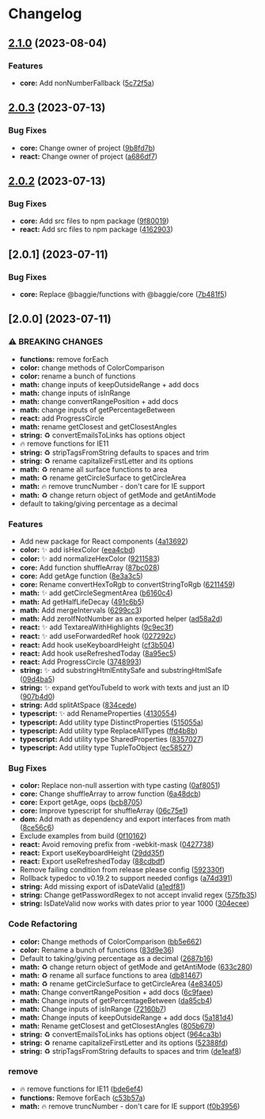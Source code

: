 # Changelog

## [2.1.0](https://github.com/saxofonsolo/baggie/compare/baggie-v2.0.3...baggie-v2.1.0) (2023-08-04)


### Features

* **core:** Add nonNumberFallback ([5c72f5a](https://github.com/saxofonsolo/baggie/commit/5c72f5ac972b7066756b129c07412c582db79935))

## [2.0.3](https://github.com/saxofonsolo/baggie/compare/baggie-v2.0.2...baggie-v2.0.3) (2023-07-13)


### Bug Fixes

* **core:** Change owner of project ([9b8fd7b](https://github.com/saxofonsolo/baggie/commit/9b8fd7b6a6294c0de85475c2f6caa429303bd3e3))
* **react:** Change owner of project ([a686df7](https://github.com/saxofonsolo/baggie/commit/a686df72135f40fbf4f313cf5b67416d5338da62))

## [2.0.2](https://github.com/saxofonsolo/baggie/compare/baggie-v2.0.1...baggie-v2.0.2) (2023-07-13)


### Bug Fixes

* **core:** Add src files to npm package ([9f80019](https://github.com/saxofonsolo/baggie/commit/9f80019f0091997536dcc40a5a30e7b7573f5b42))
* **react:** Add src files to npm package ([4162903](https://github.com/saxofonsolo/baggie/commit/416290383abf2682f28d4dfbe60e7a0b1dcd0d1f))

## [2.0.1] (2023-07-11)


### Bug Fixes

* **core:** Replace @baggie/functions with @baggie/core ([7b481f5](https://github.com/saxofonsolo/baggie/commit/7b481f5848467225889b105e65b2415fa41be15c))

## [2.0.0] (2023-07-11)


### ⚠ BREAKING CHANGES

* **functions:** remove forEach
* **color:** change methods of ColorComparison
* **color:** rename a bunch of functions
* **math:** change inputs of keepOutsideRange + add docs
* **math:** change inputs of isInRange
* **math:** change convertRangePosition + add docs
* **math:** change inputs of getPercentageBetween
* **react:** add ProgressCircle
* **math:** rename getClosest and getClosestAngles
* **string:** ♻ convertEmailsToLinks has options object
* 🔥 remove functions for IE11
* **string:** ♻ stripTagsFromString defaults to spaces and trim
* **string:** ♻ rename capitalizeFirstLetter and its options
* **math:** ♻ rename all surface functions to area
* **math:** ♻ rename getCircleSurface to getCircleArea
* **math:** 🔥 remove truncNumber - don't care for IE support
* **math:** ♻ change return object of getMode and getAntiMode
* default to taking/giving percentage as a decimal

### Features

* Add new package for React components ([4a13692](https://github.com/saxofonsolo/baggie/commit/4a136920556d2dfdad9058d910c10a748fa2e188))
* **color:** ✨ add isHexColor ([eea4cbd](https://github.com/saxofonsolo/baggie/commit/eea4cbd6725d35fdc296d03a130b0b72fbc3edc2))
* **color:** ✨ add normalizeHexColor ([9211583](https://github.com/saxofonsolo/baggie/commit/9211583a8e76f1a2bbf04e3df5574f8d5f5e773d))
* **core:** Add function shuffleArray ([87bc028](https://github.com/saxofonsolo/baggie/commit/87bc02873e51fd0845af4f5ae4531724b8c2e301))
* **core:** Add getAge function ([8e3a3c5](https://github.com/saxofonsolo/baggie/commit/8e3a3c59ffc8207dc683b2c8cebace3e53f81bc6))
* **core:** Rename convertHexToRgb to convertStringToRgb ([6211459](https://github.com/saxofonsolo/baggie/commit/62114599e79d0a42b2b2389ec6af9dbac0afdccf))
* **math:** ✨ add getCircleSegmentArea ([b6160c4](https://github.com/saxofonsolo/baggie/commit/b6160c4ec19bbd4c17560b86b18f1ef62ebfe97a))
* **math:** Ad getHalfLifeDecay ([491c6b5](https://github.com/saxofonsolo/baggie/commit/491c6b58c74c4bdd0a8ec5b7b0fbe1f4a6780dc2))
* **math:** Add mergeIntervals ([6299cc3](https://github.com/saxofonsolo/baggie/commit/6299cc304ae6c48f80111986e253f004f084e4ef))
* **math:** Add zeroIfNotNumber as an exported helper ([ad58a2d](https://github.com/saxofonsolo/baggie/commit/ad58a2dcef8c6f5b17fcd76636ca8818a7f43868))
* **react:** ✨ add TextareaWithHighlights ([9c9ec3f](https://github.com/saxofonsolo/baggie/commit/9c9ec3f5e737c57411394de37e18f4b184fc2a91))
* **react:** ✨ add useForwardedRef hook ([027292c](https://github.com/saxofonsolo/baggie/commit/027292c6e8bdebe0f957ab8be71538f2f86f1b6f))
* **react:** Add hook useKeyboardHeight ([cf3b504](https://github.com/saxofonsolo/baggie/commit/cf3b504f7878a8c37870ae896ec47266b2b85fa1))
* **react:** Add hook useRefreshedToday ([8a95ec5](https://github.com/saxofonsolo/baggie/commit/8a95ec584ae761f187e4f74f8fcd4e536a998961))
* **react:** Add ProgressCircle ([3748993](https://github.com/saxofonsolo/baggie/commit/3748993b478add567bc1c562f25e6b6b064cf441))
* **string:** ✨ add substringHtmlEntitySafe and substringHtmlSafe ([09d4ba5](https://github.com/saxofonsolo/baggie/commit/09d4ba5274e922bc1249f0dd93a8f99e3f87a3b4))
* **string:** ✨ expand getYouTubeId to work with texts and just an ID ([907b4d0](https://github.com/saxofonsolo/baggie/commit/907b4d00c4981b6ac4972da251a8f1ff0f8b7294))
* **string:** Add splitAtSpace ([834cede](https://github.com/saxofonsolo/baggie/commit/834cede738da14147af4c46974a53cd7356bf642))
* **typescript:** ✨ add RenameProperties ([4130554](https://github.com/saxofonsolo/baggie/commit/41305546d8a2f55358997b10e7572e975afb8b08))
* **typescript:** Add utility type DistinctProperties ([515055a](https://github.com/saxofonsolo/baggie/commit/515055a53bc619ed4356c3f1faa9721876c0bbb7))
* **typescript:** Add utility type ReplaceAllTypes ([ffd4b8b](https://github.com/saxofonsolo/baggie/commit/ffd4b8b6588750ad4e0a46fca82aad4af6a8e417))
* **typescript:** Add utility type SharedProperties ([8357027](https://github.com/saxofonsolo/baggie/commit/8357027634e9e99b33ace8f1bc46d8b70083de56))
* **typescript:** Add utility type TupleToObject ([ec58527](https://github.com/saxofonsolo/baggie/commit/ec5852754f4b439713e0106a69365ec6abf07f0e))


### Bug Fixes

* **color:** Replace non-null assertion with type casting ([0af8051](https://github.com/saxofonsolo/baggie/commit/0af805177c5ebe319658976c5e45773a931c014b))
* **core:** Change shuffleArray to arrow function ([6a48dcb](https://github.com/saxofonsolo/baggie/commit/6a48dcb39d481e6a5acbf7c1381caeef3db9b855))
* **core:** Export getAge, oops ([bcb8705](https://github.com/saxofonsolo/baggie/commit/bcb8705ce8e3f7d1fc95ade5f4dff8c6d44e3f28))
* **core:** Improve typescript for shuffleArray ([06c75e1](https://github.com/saxofonsolo/baggie/commit/06c75e161e47ac04caa2373a0f8eff4fec4d9e09))
* **dom:** Add math as dependency and export interfaces from math ([8ce56c6](https://github.com/saxofonsolo/baggie/commit/8ce56c6b3f8ec63e077c82dfb0b0bdb1e3681dac))
* Exclude examples from build ([0f10162](https://github.com/saxofonsolo/baggie/commit/0f10162a5bd21e3c5a8ea11fdd52f002884ddb51))
* **react:** Avoid removing prefix from -webkit-mask ([0427738](https://github.com/saxofonsolo/baggie/commit/04277384aa9bef1bb30264a5ae14ca65bc3b8f6e))
* **react:** Export useKeyboardHeight ([29dd35f](https://github.com/saxofonsolo/baggie/commit/29dd35f10a1f240609e721fb530f266cd633914f))
* **react:** Export useRefreshedToday ([88cdbdf](https://github.com/saxofonsolo/baggie/commit/88cdbdf3be24e42f2ff2a850ba13b6b6d88362de))
* Remove failing condition from release please config ([592330f](https://github.com/saxofonsolo/baggie/commit/592330f47926fb68f974299a2e3b7b0915dcbac8))
* Rollback typedoc to v0.19.2 to support needed configs ([a74d391](https://github.com/saxofonsolo/baggie/commit/a74d391acd8a59b67edfd85ec9cae53b00158f50))
* **string:** Add missing export of isDateValid ([a1edf81](https://github.com/saxofonsolo/baggie/commit/a1edf818076d6bf02024580733332425776f4f12))
* **string:** Change getPasswordRegex to not accept invalid regex ([575fb35](https://github.com/saxofonsolo/baggie/commit/575fb35b09cb9a5059fa31a4dd1f1eb5c4d84718))
* **string:** IsDateValid now works with dates prior to year 1000 ([304ecee](https://github.com/saxofonsolo/baggie/commit/304ecee7835ee2eec4e6525ae1a8e65febc78945))


### Code Refactoring

* **color:** Change methods of ColorComparison ([bb5e662](https://github.com/saxofonsolo/baggie/commit/bb5e662d391537b4db3fe894b11cd43d973e6e93))
* **color:** Rename a bunch of functions ([83d9e36](https://github.com/saxofonsolo/baggie/commit/83d9e365130b24019c9e2ac49b89afa5eef20cbb))
* Default to taking/giving percentage as a decimal ([2687b16](https://github.com/saxofonsolo/baggie/commit/2687b16be75c04ed2378050ec85263ec98678daa))
* **math:** ♻ change return object of getMode and getAntiMode ([633c280](https://github.com/saxofonsolo/baggie/commit/633c2801e32507c12d18cf04fae98b0ae241a5a5))
* **math:** ♻ rename all surface functions to area ([db81467](https://github.com/saxofonsolo/baggie/commit/db814679ace5a51da35a09d25bf8c9d7d01ec12e))
* **math:** ♻ rename getCircleSurface to getCircleArea ([4e83405](https://github.com/saxofonsolo/baggie/commit/4e83405948a7a82a1ebc40b0af5fde373ff82483))
* **math:** Change convertRangePosition + add docs ([6c9faee](https://github.com/saxofonsolo/baggie/commit/6c9faee555b170345151f2c2936c77613c76308b))
* **math:** Change inputs of getPercentageBetween ([da85cb4](https://github.com/saxofonsolo/baggie/commit/da85cb46c53c71bed4dc19a7769635c1b2ffe2ca))
* **math:** Change inputs of isInRange ([72160b7](https://github.com/saxofonsolo/baggie/commit/72160b70ab9d3c3e2d1225aea7bbe16ac07074d5))
* **math:** Change inputs of keepOutsideRange + add docs ([5a181d4](https://github.com/saxofonsolo/baggie/commit/5a181d478d6c91a5a2555c45d2316bdf25cc84c8))
* **math:** Rename getClosest and getClosestAngles ([805b679](https://github.com/saxofonsolo/baggie/commit/805b6799821a4f96b905d72635b76e5d962d9709))
* **string:** ♻ convertEmailsToLinks has options object ([964ca3b](https://github.com/saxofonsolo/baggie/commit/964ca3bb3e2aa9527e3d62b1a006998a299f8f89))
* **string:** ♻ rename capitalizeFirstLetter and its options ([52388fd](https://github.com/saxofonsolo/baggie/commit/52388fd8f0b2e4303e41c3116f3b78f5822c87ac))
* **string:** ♻ stripTagsFromString defaults to spaces and trim ([de1eaf8](https://github.com/saxofonsolo/baggie/commit/de1eaf8e2aa45713014913e4fd4ce8af7115f19b))


### remove

* 🔥 remove functions for IE11 ([bde6ef4](https://github.com/saxofonsolo/baggie/commit/bde6ef4d734347b365a543cf334fae31e388f74f))
* **functions:** Remove forEach ([c53b57a](https://github.com/saxofonsolo/baggie/commit/c53b57a63e917a66b5d671508b2629e6b1765ec6))
* **math:** 🔥 remove truncNumber - don't care for IE support ([f0b3956](https://github.com/saxofonsolo/baggie/commit/f0b3956fbc3d7fa042cdde6e7ad8964cd8dec63c))
